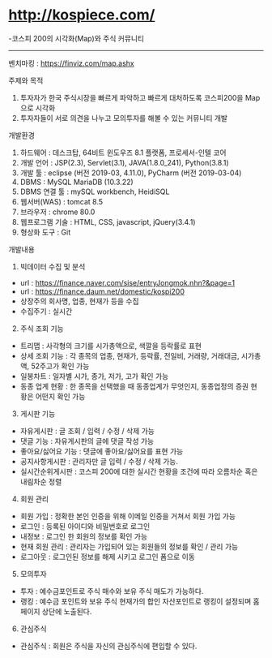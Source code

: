 # http://kospiece.com/
-코스피 200의 시각화(Map)와 주식 커뮤니티
- - -
벤치마킹 : https://finviz.com/map.ashx

주제와 목적

1. 투자자가 한국 주식시장을 빠르게 파악하고 빠르게 대처하도록 코스피200을 Map으로 시각화
2. 투자자들이 서로 의견을 나누고 모의투자를 해볼 수 있는 커뮤니티 개발



개발환경

  1. 하드웨어 : 데스크탑, 64비트 윈도우즈 8.1 플랫폼, 프로세서-인텔 코어
  2. 개발 언어 : JSP(2.3), Servlet(3.1), JAVA(1.8.0_241), Python(3.8.1)
  3. 개발 툴 : eclipse (버전 2019-03, 4.11.0), PyCharm (버전 2019-03-04)
  4. DBMS : MySQL MariaDB (10.3.22)
  5. DBMS 연결 툴 : mySQL workbench, HeidiSQL 
  6. 웹서버(WAS) : tomcat 8.5
  7. 브라우저 : chrome 80.0
  8. 웹프로그램 기술 : HTML, CSS, javascript, jQuery(3.4.1)
  9. 형상화 도구 : Git

개발내용
1. 빅데이터 수집 및 분석
- url : https://finance.naver.com/sise/entryJongmok.nhn?&page=1
- url : https://finance.daum.net/domestic/kospi200
- 상장주의 회사명, 업종, 현재가 등을 수집
- 수집주기 : 실시간

2. 주식 조회 기능
  - 트리맵 : 사각형의 크기를 시가총액으로, 색깔을 등락률로 표현
  - 상세 조회 기능 : 각 종목의 업종, 현재가, 등락률, 전일비, 거래량, 거래대금, 시가총액, 52주고가 
    확인 가능
  - 일봉차트 : 일자별 시가, 종가, 저가, 고가 확인 가능
  - 동종 업계 현황 : 한 종목을 선택했을 때 동종업계가 무엇인지, 동종업정의 증권 현황은 어떤지 
    확인 가능
3. 게시판 기능
  - 자유게시판 : 글 조회 / 입력 / 수정 / 삭제 가능
  - 댓글 기능 : 자유게시판의 글에 댓글 작성 가능
  - 좋아요/싫어요 기능 : 댓글에 좋아요/싫어요를 표현 가능
  - 공지사항게시판 : 관리자만 글 입력 / 수정 / 삭제 가능.
  - 실시간순위게시판 : 코스피 200에 대한 실시간 현황을 조건에 따라 오름차순 혹은 내림차순 정렬
4. 회원 관리
  - 회원 가입 : 정확한 본인 인증을 위해 이메일 인증을 거쳐서 회원 가입 가능
  - 로그인 : 등록된 아이디와 비밀번호로 로그인
  - 내정보 : 로그인 한 회원의 정보를 확인 가능
  - 현재 회원 관리 : 관리자는 가입되어 있는 회원들의 정보를 확인 / 관리 가능
  - 로그아웃 : 로그인된 정보를 해제 시키고 로그인 폼으로 이동
5. 모의투자
  - 투자 : 예수금포인트로 주식 매수와 보유 주식 매도가 가능하다.
  - 랭킹 : 예수금 포인트와 보유 주식 현재가의 합인 자산포인트로 랭킹이 설정되며 홈페이지 상단에
    노출된다. 
6. 관심주식
  - 관심주식 : 회원은 주식을 자신의 관심주식에 편입할 수 있다.